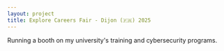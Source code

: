 ```yaml
---
layout: project
title: Explore Careers Fair - Dijon (🇫🇷) 2025
---
```

Running a booth on my university's training and cybersecurity programs.
